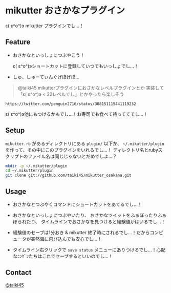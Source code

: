 # mikutter おさかなプラグイン
ε( ε^o^)э mikutter プラグインでし…！

## Feature
* おさかなといっしょにつぶやこう！

    ε( ε^o^)эショートカットに登録していつでもいっしょでし…！

* しゅ、しゅーてぃんぐげほげほ…
>@taiki45 mikutterプラグインにおさかなレベルプラグインとか
>実装して「ε( ε^o^)э < 22レベルでし」とかやったら楽しそう

    https://twitter.com/penguin2716/status/308151115441119232

ε( ε^o^)э他にもつけるかもでし…！お寿司でも食べて待っててでし…！

## Setup
`mikutter.rb` があるディレクトリにある `plugin/` 以下か、
`~/.mikutter/plugin` を作って、その中にこのプラグインをいれるでし…！
ディレクトリ名とrubyスクリプトのファイル名は同じじゃないとだめでしよ…？

```sh
mkdir -p ~/.mikutter/plugin
cd ~/.mikutter/plugin
git clone git://github.com/taiki45/mikutter_osakana.git
```

## Usage
* おさかなとつぶやくコマンドにショートカットをあてるでし…！

* おさかなといっしょにつぶやいたり、
  おさかなツイットをふぁぼったりふぁぼられたり、
  タイムラインでおさかなを見つけると経験値がはいるでし…！

* 経験値のセーブは1分おき & mikutter 終了時にされるでし…！だからコンピュータが突然海に飛び込んでも安心でし…！

* タイムライン右クリックで `save status` メニューにありつけるでし…！心配なﾆﾝｹﾞﾝたちはこれでセーブするといいのでし…！

## Contact
[@taiki45](https://twitter.com/taiki45)
